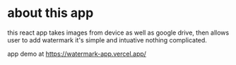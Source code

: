 # about this app

this react app takes images from device as well as google drive, then allows user to add watermark it's simple and intuative nothing complicated.

app demo at https://watermark-app.vercel.app/


